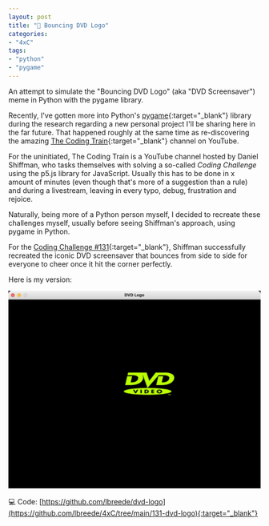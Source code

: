 ```yaml
---
layout: post
title: "📀 Bouncing DVD Logo"
categories:
- "4xC"
tags:
- "python"
- "pygame"
---
```


An attempt to simulate the "Bouncing DVD Logo" (aka "DVD Screensaver") meme in Python with the pygame library.

<!--more-->

Recently, I've gotten more into Python's [pygame][pygame]{:target="_blank"} library during the research regarding a new personal project I'll be sharing here in the far future. That happened roughly at the same time as re-discovering the amazing [The Coding Train][the-coding-train]{:target="_blank"} channel on YouTube.

For the uninitiated, The Coding Train is a YouTube channel hosted by Daniel Shiffman, who tasks themselves with solving a so-called *Coding Challenge* using the p5.js library for JavaScript. Usually this has to be done in x amount of minutes (even though that's more of a suggestion than a rule) and during a livestream, leaving in every typo, debug, frustration and rejoice.

Naturally, being more of a Python person myself, I decided to recreate these challenges myself, usually before seeing Shiffman's approach, using pygame in Python.

For the [Coding Challenge #131][cc131]{:target="_blank"}, Shiffman successfully recreated the iconic DVD screensaver that bounces from side to side for everyone to cheer once it hit the corner perfectly.

Here is my version:

![DVD Example](https://raw.githubusercontent.com/lbreede/4xC/main/131-dvd-logo/dvd_example.gif)

💻 Code: [https://github.com/lbreede/dvd-logo](https://github.com/lbreede/4xC/tree/main/131-dvd-logo){:target="_blank"}

[pygame]: https://www.pygame.org
[the-coding-train]: https://www.youtube.com/channel/UCvjgXvBlbQiydffZU7m1_aw
[cc131]: https://youtu.be/0j86zuqqTlQ
